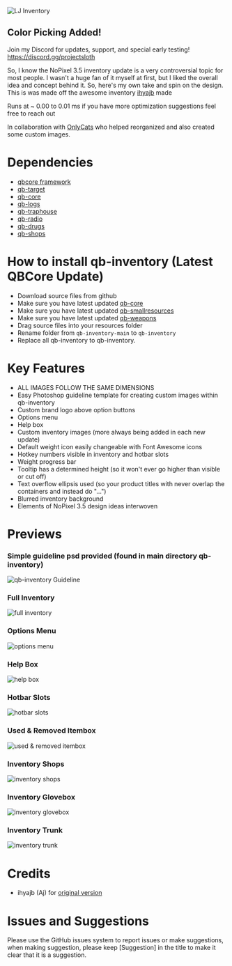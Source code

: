 ![LJ Inventory](https://user-images.githubusercontent.com/91661118/146313051-665337bf-ed92-4ed0-bbb9-6ee9613f670d.png)

## Color Picking Added!

Join my Discord for updates, support, and special early testing!
<br>
https://discord.gg/projectsloth

So, I know the NoPixel 3.5 inventory update is a very controversial topic for most people. I wasn't a huge fan of it myself at first, but I liked the overall idea and concept behind it. So, here's my own take and spin on the design. This is was made off the awesome inventory [ihyajb](https://github.com/ihyajb) made
<br>

Runs at ~ 0.00 to 0.01 ms if you have more optimization suggestions feel free to reach out

In collaboration with [OnlyCats](https://github.com/onlycats) who helped reorganized and also created some custom images.
# Dependencies
* [qbcore framework](https://github.com/qbcore-framework)
* [qb-target](https://github.com/BerkieBb/qb-target)
* [qb-core](https://github.com/qbcore-framework/qb-core)
* [qb-logs](https://github.com/qbcore-framework/qb-logs)
* [qb-traphouse](https://github.com/qbcore-framework/qb-traphouse)
* [qb-radio](https://github.com/qbcore-framework/qb-radio)
* [qb-drugs](https://github.com/qbcore-framework/qb-drugs)
* [qb-shops](https://github.com/qbcore-framework/qb-shops)

# How to install qb-inventory (Latest QBCore Update)
* Download source files from github
* Make sure you have latest updated [qb-core](https://github.com/qbcore-framework/qb-core)
* Make sure you have latest updated [qb-smallresources](https://github.com/qbcore-framework/qb-smallresources)
* Make sure you have latest updated [qb-weapons](https://github.com/qbcore-framework/qb-weapons)
* Drag source files into your resources folder
* Rename folder from `qb-inventory-main` to `qb-inventory`
* Replace all qb-inventory to qb-inventory. 

# Key Features
* ALL IMAGES FOLLOW THE SAME DIMENSIONS
* Easy Photoshop guideline template for creating custom images within qb-inventory
* Custom brand logo above option buttons
* Options menu
* Help box 
* Custom inventory images (more always being added in each new update)
* Default weight icon easily changeable with Font Awesome icons
* Hotkey numbers visible in inventory and hotbar slots
* Weight progress bar
* Tooltip has a determined height (so it won't ever go higher than visible or cut off)
* Text overflow ellipsis used (so your product titles with never overlap the containers and instead do "...")
* Blurred inventory background
* Elements of NoPixel 3.5 design ideas interwoven
#

# Previews
### Simple guideline psd provided (found in main directory qb-inventory)
![qb-inventory Guideline](https://user-images.githubusercontent.com/91661118/146315681-c67f542d-e2bc-43ca-9957-7f1971b84268.png)
### Full Inventory
![full inventory](https://user-images.githubusercontent.com/91661118/146315750-1199a37e-88e0-4d48-86d3-ae0b85df6a72.png)
### Options Menu
![options menu](https://user-images.githubusercontent.com/91661118/147011228-ee6c9c0c-0058-4418-8c5f-c484f2f621f7.png)
### Help Box
![help box](https://user-images.githubusercontent.com/91661118/147011242-bb98e650-12c4-43d9-9a93-afa8edcecd90.png)
### Hotbar Slots
![hotbar slots](https://user-images.githubusercontent.com/91661118/146315788-3af800e4-af26-4e9a-85be-bd0035689b70.png)
### Used & Removed Itembox 
![used & removed itembox](https://user-images.githubusercontent.com/91661118/146315886-f488cc39-7e2a-4186-8ab9-4f9540ff6575.png)
### Inventory Shops
![inventory shops](https://user-images.githubusercontent.com/91661118/146316063-1111699b-691d-482a-8bf0-6070f1485614.png)
### Inventory Glovebox
![inventory glovebox](https://user-images.githubusercontent.com/91661118/146316143-5d554103-e331-4ad0-a7e1-af44f76b5f36.png)
### Inventory Trunk
![inventory trunk](https://user-images.githubusercontent.com/91661118/146316079-b0260b68-78c0-4266-976d-a527264491f3.png)


# Credits
* ihyajb (Aj) for [original version](https://github.com/ihyajb/aj-inventory)

# Issues and Suggestions
Please use the GitHub issues system to report issues or make suggestions, when making suggestion, please keep [Suggestion] in the title to make it clear that it is a suggestion.
